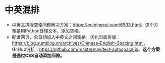 # 中英混排

- 中英文排版空格问题解决方案：<https://cuiqingcai.com/6533.html>。这个方案是用Python处理文本，添加空格。
- 配置网页，全自动加入中英文之间空格，优化页面排版：<https://blog.sumblog.cn/archives/Chinese-English-Spacing.html>，GitHub链接：<https://github.com/mastermay/text-autospace.js>。**这个方案是通过CSS自动添加间隙。**
